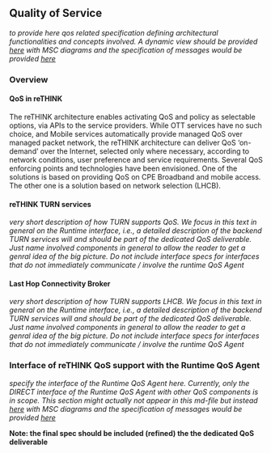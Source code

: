 ## Quality of Service

*to provide here qos related specification defining architectural functionalities and concepts involved. A dynamic view should be provided [here](../dynamic-view/qos/readme.md) with MSC diagrams and the specification of messages would be provided [here](../messages/qos-management-messages.md)*


### Overview

#### QoS in reTHINK

The reTHINK architecture enables activating QoS and policy as selectable options, via APIs to the service providers. While OTT services have no such choice, and Mobile services automatically provide managed QoS over managed packet network, the reTHINK architecture can deliver QoS ‘on-demand’ over the Internet, selected only where necessary, according to network conditions, user preference and service requirements.
Several QoS enforcing points and technologies have been envisioned. One of the solutions is based on providing QoS on CPE Broadband and mobile access. The other one is a solution based on network selection (LHCB).

#### reTHINK TURN services

*very short description of how TURN supports QoS.  We focus in this text in general on the Runtime interface, i.e., a detailed description of the backend TURN services will and should be part of the dedicated QoS deliverable.  Just name involved components in general to allow the reader to get a genral idea of the big picture.  Do not include interface specs for interfaces that do not immediately communicate / involve the runtime QoS Agent*
 
#### Last Hop Connectivity Broker

*very short description of how TURN supports LHCB.  We focus in this text in general on the Runtime interface, i.e., a detailed description of the backend TURN services will and should be part of the dedicated QoS deliverable.  Just name involved components in general to allow the reader to get a genral idea of the big picture.  Do not include interface specs for interfaces that do not immediately communicate / involve the runtime QoS Agent*

### Interface of reTHINK QoS support with the Runtime QoS Agent

*specify the interface of the Runtime QoS Agent here.  Currently, only the DIRECT interface of the Runtime QoS Agent with other QoS components is in scope.  This section might actually not appear in this md-file but instead  [here](../dynamic-view/qos/readme.md) with MSC diagrams and the specification of messages would be provided [here](../messages/qos-management-messages.md)*

**Note:  the final spec should be included (refined) the the dedicated QoS deliverable**
